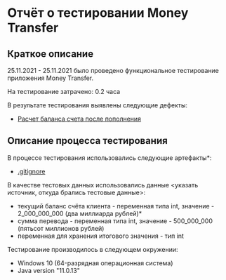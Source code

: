 # Отчёт о тестировании Money Transfer

## Краткое описание

25.11.2021 - 25.11.2021 было проведено функциональное тестирование приложения Money Transfer.

На тестирование затрачено: 0.2 часа

В результате тестирования выявлены следующие дефекты:
* [Расчет баланса счета после пополнения](https://github.com/Kipiatkova/java/issues/1) 

## Описание процесса тестирования

В процессе тестирования использовались следующие артефакты*:
* [.gitignore](https://github.com/netology-code/javaqa-homeworks/blob/master/.gitignore)



В качестве тестовых данных использовались данные <указать источник, откуда брались тестовые данные>:
* текущий баланс счёта клиента - переменная типа int, значение - 2_000_000_000 (два миллиарда рублей)*
* сумма перевода - переменная типа int, значение - 500_000_000 (пятьсот миллионов рублей)
* переменная для хранения итогового значения - тип int

Тестирование производилось в следующем окружении:
* Windows 10 (64-разрядная операционная система)
* Java version "11.0.13"
